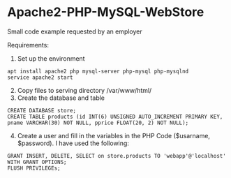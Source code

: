 # Apache2-PHP-MySQL-WebStore
Small code example requested by an employer

Requirements:  
1. Set up the environment  
```
apt install apache2 php mysql-server php-mysql php-mysqlnd
service apache2 start
```  
2. Copy files to serving directory /var/www/html/  
3. Create the database and table  
```
CREATE DATABASE store;
CREATE TABLE products (id INT(6) UNSIGNED AUTO_INCREMENT PRIMARY KEY, pname VARCHAR(30) NOT NULL, pprice FLOAT(20, 2) NOT NULL);
```  
4. Create a user and fill in the variables in the PHP Code ($usarname, $password). I have used the following:
```
GRANT INSERT, DELETE, SELECT on store.products TO 'webapp'@'localhost' WITH GRANT OPTIONS;
FLUSH PRIVILEGEs;
```
